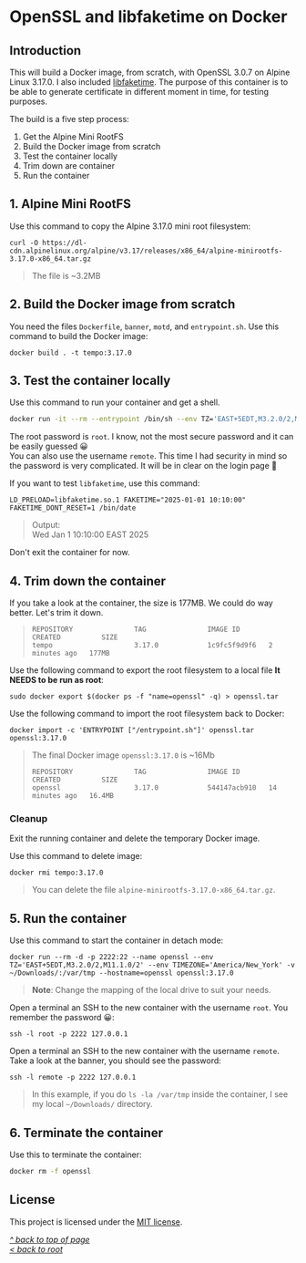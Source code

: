 # OpenSSL and libfaketime on Docker
## Introduction
This will build a Docker image, from scratch, with OpenSSL 3.0.7 on Alpine Linux 3.17.0. I also included [libfaketime](https://github.com/wolfcw/libfaketime). The purpose of this container is to be able to generate certificate in different moment in time, for testing purposes.  

The build is a five step process:

1. Get the Alpine Mini RootFS
2. Build the Docker image from scratch
3. Test the container locally
4. Trim down are container
5. Run the container

## 1. Alpine Mini RootFS
Use this command to copy the Alpine 3.17.0 mini root filesystem:
```shell
curl -O https://dl-cdn.alpinelinux.org/alpine/v3.17/releases/x86_64/alpine-minirootfs-3.17.0-x86_64.tar.gz
```
>The file is ~3.2MB
## 2. Build the Docker image from scratch
You need the files `Dockerfile`, `banner`, `motd`, and `entrypoint.sh`. Use this command to build the Docker image:
```shell
docker build . -t tempo:3.17.0
```
## 3. Test the container locally
Use this command to run your container and get a shell.
```sh
docker run -it --rm --entrypoint /bin/sh --env TZ='EAST+5EDT,M3.2.0/2,M11.1.0/2' --env TIMEZONE='America/New_York' --name openssl --hostname=openssl tempo:3.17.0
```
The root password is `root`. I know, not the most secure password and it can be easily guessed 😀  
You can also use the username `remote`. This time I had security in mind so the password is very complicated. It will be in clear on the login page 🤣  

If you want to test `libfaketime`, use this command:
```shell
LD_PRELOAD=libfaketime.so.1 FAKETIME="2025-01-01 10:10:00" FAKETIME_DONT_RESET=1 /bin/date
```
>Output:  
>Wed Jan  1 10:10:00 EAST 2025

Don't exit the container for now.
## 4. Trim down the container
If you take a look at the container, the size is 177MB. We could do way better. Let's trim it down.
>```
>REPOSITORY               TAG               IMAGE ID       CREATED          SIZE
>tempo                    3.17.0            1c9fc5f9d9f6   2 minutes ago   177MB
>```

Use the following command to export the root filesystem to a local file **It NEEDS to be run as root**:
```shell
sudo docker export $(docker ps -f "name=openssl" -q) > openssl.tar
```

Use the following command to import the root filesystem back to Docker:
```shell
docker import -c 'ENTRYPOINT ["/entrypoint.sh"]' openssl.tar openssl:3.17.0
```

>The final Docker image `openssl:3.17.0` is ~16Mb
>```
>REPOSITORY               TAG               IMAGE ID       CREATED          SIZE
>openssl                  3.17.0            544147acb910   14 minutes ago   16.4MB
>```
### Cleanup
Exit the running container and delete the temporary Docker image.  

Use this command to delete image:
```shell
docker rmi tempo:3.17.0
```
>You can delete the file `alpine-minirootfs-3.17.0-x86_64.tar.gz`.  
## 5. Run the container
Use this command to start the container in detach mode:
```shell
docker run --rm -d -p 2222:22 --name openssl --env TZ='EAST+5EDT,M3.2.0/2,M11.1.0/2' --env TIMEZONE='America/New_York' -v ~/Downloads/:/var/tmp --hostname=openssl openssl:3.17.0
```
>**Note**: Change the mapping of the local drive to suit your needs.  

Open a terminal an SSH to the new container with the username `root`. You remember the password 😀:
```shell
ssh -l root -p 2222 127.0.0.1
```

Open a terminal an SSH to the new container with the username `remote`. Take a look at the banner, you should see the password:
```shell
ssh -l remote -p 2222 127.0.0.1
```

>In this example, if you do `ls -la /var/tmp` inside the container, I see my local `~/Downloads/` directory.  
## 6. Terminate the container
Use this to terminate the container:
```sh   
docker rm -f openssl
```
## License
This project is licensed under the [MIT license](/LICENSE).  

[_^ back to top of page_](#OpenSSL-and-libfaketime-on-Docker)  
[_< back to root_](../../../)
